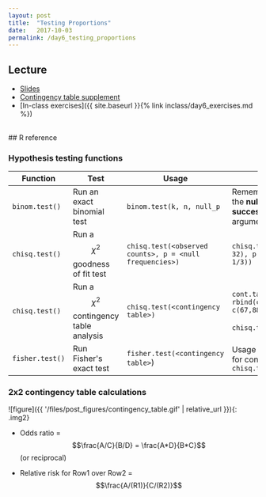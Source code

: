 ```yaml
---
layout: post
title:  "Testing Proportions"
date:   2017-10-03
permalink: /day6_testing_proportions
---
```



## Lecture 

+ [Slides](./slides/day6_testing_proportions.pdf)
+ [Contingency table supplement](./files/chisq_supplement.pdf)
+ [In-class exercises]({{ site.baseurl }}{% link inclass/day6_exercises.md %})

<br>
## R reference


### Hypothesis testing functions
 
Function  | Test | Usage | Notes
-------------------|---------|------------------|---------------
`binom.test()`  | Run an exact binomial test| `binom.test(k, n, null_p` | Remember to specify the **null probability of success** as the final argument
`chisq.test()` | Run a $$\chi^2$$ goodness of fit test | `chisq.test(<observed counts>, p = <null frequencies>)`| `chisq.test(c(100, 150, 32), p = c(1/3, 1/3, 1/3))`
`chisq.test()` | Run a $$\chi^2$$ contingency table analysis| `chisq.test(<contingency table>)` |`cont.table <- rbind(c(45,54), c(67,88))` <br><br> `chisq.test(cont.table)`
`fisher.test()` | Run Fisher's exact test | `fisher.test(<contingency table>`) | Usage is the same as for contingency `chisq.test()`


### 2x2 contingency table calculations

![figure]({{ '/files/post_figures/contingency_table.gif' | relative_url }}){: .img2}


+ Odds ratio = $$\frac{A/C}{B/D} = \frac{A*D}{B*C}$$ (or reciprocal)

+ Relative risk for Row1 over Row2 =  $$\frac{A/(R1)}{C/(R2)}$$



